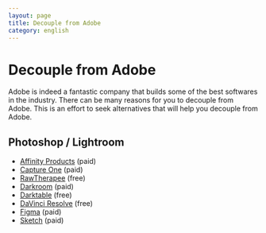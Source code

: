 ```yaml
---
layout: page
title: Decouple from Adobe
category: english
---
```


# Decouple from Adobe

Adobe is indeed a fantastic company that builds some of the best softwares in the industry. There can be many reasons for you to decouple from Adobe. This is an effort to seek alternatives that will help you decouple from Adobe.

## Photoshop / Lightroom

- [Affinity Products](https://affinity.serif.com/) (paid)
- [Capture One](https://www.captureone.com/) (paid)
- [RawTherapee](https://rawtherapee.com) (free)
- [Darkroom](https://darkroom.co) (paid)
- [Darktable](https://www.darktable.org) (free)
- [DaVinci Resolve](https://www.blackmagicdesign.com/products/davinciresolve/) (free)
- [Figma](https://www.figma.com/) (paid)
- [Sketch](https://www.sketch.com/) (paid)
